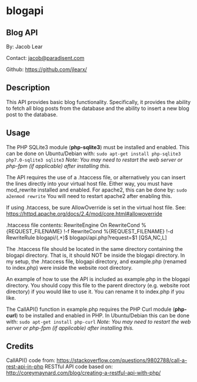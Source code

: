 # blogapi
## Blog API

By: Jacob Lear

Contact: jacob@paradisent.com

Github: https://github.com/jlearx/

## Description 
This API provides basic blog functionality. Specifically, it provides the
ability to fetch all blog posts from the database and the ability to insert a new blog
post to the database.

## Usage
The PHP SQLite3 module (**php-sqlite3**) must be installed and enabled.
This can be done on Ubuntu/Debian with: `sudo apt-get install php-sqlite3 php7.0-sqlite3 sqlite3`
*Note: You may need to restart the web server or php-fpm (if applicable) after installing this.*

The API requires the use of a .htaccess file, or alternatively you can insert the lines 
directly into your virtual host file. Either way, you must have mod_rewrite installed and enabled.
For apache2, this can be done by: `sudo a2enmod rewrite`
You will need to restart apache2 after enabling this.

If using .htaccess, be sure AllowOverride is set in the virtual host file.
See: https://httpd.apache.org/docs/2.4/mod/core.html#allowoverride

.htaccess file contents:
    <IfModule mod_rewrite.c>
      RewriteEngine On
      RewriteCond %{REQUEST_FILENAME} !-f
      RewriteCond %{REQUEST_FILENAME} !-d
      RewriteRule blogapi/(.*)$ blogapi/api.php?request=$1 [QSA,NC,L]
    </IfModule>

The .htaccess file should be located in the same directory containing the blogapi directory.
That is, it should NOT be inside the blogapi directory.
In my setup, the .htaccess file, blogapi directory, and example.php (renamed to index.php)
were inside the website root directory.

An example of how to use the API is included as example.php in the blogapi directory.
You should copy this file to the parent directory (e.g. website root directory) if you would
like to use it. You can rename it to index.php if you like.

The CallAPI() function in example.php requires the PHP Curl module (**php-curl**) to be installed 
and enabled in PHP.
In Ubuntu/Debian this can be done with: `sudo apt-get install php-curl`
*Note: You may need to restart the web server or php-fpm (if applicable) after installing this.*

## Credits
CallAPI() code from:  https://stackoverflow.com/questions/9802788/call-a-rest-api-in-php
RESTful API code based on: http://coreymaynard.com/blog/creating-a-restful-api-with-php/
